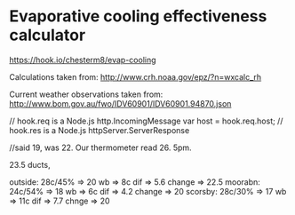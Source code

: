 # Evaporative cooling effectiveness calculator

https://hook.io/chesterm8/evap-cooling

Calculations taken from: http://www.crh.noaa.gov/epz/?n=wxcalc_rh

Current weather observations taken from: http://www.bom.gov.au/fwo/IDV60901/IDV60901.94870.json



 // hook.req is a Node.js http.IncomingMessage
  var host = hook.req.host;
  // hook.res is a Node.js httpServer.ServerResponse
  
  
  
  
  
  //said 19, was 22. Our thermometer read 26. 5pm.
  
  23.5 ducts, 
  
  outside: 28c/45% => 20 wb => 8c dif => 5.6 change => 22.5
  moorabn: 24c/54% => 18 wb => 6c dif => 4.2 change => 20
  scorsby: 28c/30% => 17 wb => 11c dif => 7.7 chnge => 20